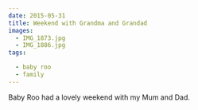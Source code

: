 ```yaml
---
date: 2015-05-31
title: Weekend with Grandma and Grandad
images:
  - IMG_1873.jpg
  - IMG_1886.jpg
tags:

  - baby roo
  - family
---
```

Baby Roo had a lovely weekend with my Mum and Dad.